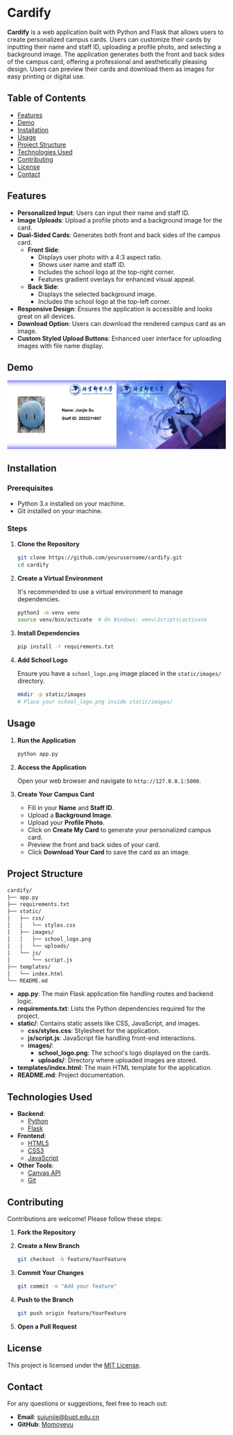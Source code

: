 # Cardify

**Cardify** is a web application built with Python and Flask that allows users to create personalized campus cards. Users can customize their cards by inputting their name and staff ID, uploading a profile photo, and selecting a background image. The application generates both the front and back sides of the campus card, offering a professional and aesthetically pleasing design. Users can preview their cards and download them as images for easy printing or digital use.

## Table of Contents

- [Features](#features)
- [Demo](#demo)
- [Installation](#installation)
- [Usage](#usage)
- [Project Structure](#project-structure)
- [Technologies Used](#technologies-used)
- [Contributing](#contributing)
- [License](#license)
- [Contact](#contact)

## Features

- **Personalized Input**: Users can input their name and staff ID.
- **Image Uploads**: Upload a profile photo and a background image for the card.
- **Dual-Sided Cards**: Generates both front and back sides of the campus card.
  - **Front Side**:
    - Displays user photo with a 4:3 aspect ratio.
    - Shows user name and staff ID.
    - Includes the school logo at the top-right corner.
    - Features gradient overlays for enhanced visual appeal.
  - **Back Side**:
    - Displays the selected background image.
    - Includes the school logo at the top-left corner.
- **Responsive Design**: Ensures the application is accessible and looks great on all devices.
- **Download Option**: Users can download the rendered campus card as an image.
- **Custom Styled Upload Buttons**: Enhanced user interface for uploading images with file name display.

## Demo

![demo](static/images/demo.png)

## Installation

### Prerequisites

- Python 3.x installed on your machine.
- Git installed on your machine.

### Steps

1. **Clone the Repository**

   ```bash
   git clone https://github.com/yourusername/cardify.git
   cd cardify
   ```

2. **Create a Virtual Environment**

   It's recommended to use a virtual environment to manage dependencies.

   ```bash
   python3 -m venv venv
   source venv/bin/activate  # On Windows: venv\Scripts\activate
   ```

3. **Install Dependencies**

   ```bash
   pip install -r requirements.txt
   ```

4. **Add School Logo**

   Ensure you have a `school_logo.png` image placed in the `static/images/` directory.

   ```bash
   mkdir -p static/images
   # Place your school_logo.png inside static/images/
   ```

## Usage

1. **Run the Application**

   ```bash
   python app.py
   ```

2. **Access the Application**

   Open your web browser and navigate to `http://127.0.0.1:5000`.

3. **Create Your Campus Card**

   - Fill in your **Name** and **Staff ID**.
   - Upload a **Background Image**.
   - Upload your **Profile Photo**.
   - Click on **Create My Card** to generate your personalized campus card.
   - Preview the front and back sides of your card.
   - Click **Download Your Card** to save the card as an image.

## Project Structure

```
cardify/
├── app.py
├── requirements.txt
├── static/
│   ├── css/
│   │   └── styles.css
│   ├── images/
│   │   ├── school_logo.png
│   │   └── uploads/
│   └── js/
│       └── script.js
├── templates/
│   └── index.html
└── README.md
```

- **app.py**: The main Flask application file handling routes and backend logic.
- **requirements.txt**: Lists the Python dependencies required for the project.
- **static/**: Contains static assets like CSS, JavaScript, and images.
  - **css/styles.css**: Stylesheet for the application.
  - **js/script.js**: JavaScript file handling front-end interactions.
  - **images/**:
    - **school_logo.png**: The school's logo displayed on the cards.
    - **uploads/**: Directory where uploaded images are stored.
- **templates/index.html**: The main HTML template for the application.
- **README.md**: Project documentation.

## Technologies Used

- **Backend**:
  - [Python](https://www.python.org/)
  - [Flask](https://flask.palletsprojects.com/)
- **Frontend**:
  - [HTML5](https://developer.mozilla.org/en-US/docs/Web/HTML)
  - [CSS3](https://developer.mozilla.org/en-US/docs/Web/CSS)
  - [JavaScript](https://developer.mozilla.org/en-US/docs/Web/JavaScript)
- **Other Tools**:
  - [Canvas API](https://developer.mozilla.org/en-US/docs/Web/API/Canvas_API)
  - [Git](https://git-scm.com/)

## Contributing

Contributions are welcome! Please follow these steps:

1. **Fork the Repository**

2. **Create a New Branch**

   ```bash
   git checkout -b feature/YourFeature
   ```

3. **Commit Your Changes**

   ```bash
   git commit -m "Add your feature"
   ```

4. **Push to the Branch**

   ```bash
   git push origin feature/YourFeature
   ```

5. **Open a Pull Request**

## License

This project is licensed under the [MIT License](LICENSE).

## Contact

For any questions or suggestions, feel free to reach out:

- **Email**: [sujunjie@bupt.edu.cn](mailto:sujunjie@bupt.edu.cn)
- **GitHub**: [Momoyeyu](https://github.com/Momoyeyu)
